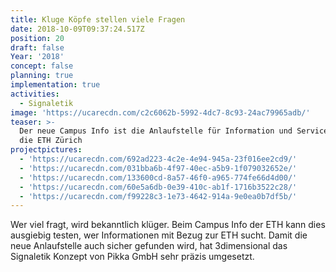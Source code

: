 ```yaml
---
title: Kluge Köpfe stellen viele Fragen
date: 2018-10-09T09:37:24.517Z
position: 20
draft: false
Year: '2018'
concept: false
planning: true
implementation: true
activities:
  - Signaletik
image: 'https://ucarecdn.com/c2c6062b-5992-4dc7-8c93-24ac79965adb/'
teaser: >-
  Der neue Campus Info ist die Anlaufstelle für Information und Services rund um
  die ETH Zürich
projectpictures:
  - 'https://ucarecdn.com/692ad223-4c2e-4e94-945a-23f016ee2cd9/'
  - 'https://ucarecdn.com/031bba6b-4f97-40ec-a5b9-1f079032652e/'
  - 'https://ucarecdn.com/133600cd-8a57-46f0-a965-774fe66d4d00/'
  - 'https://ucarecdn.com/60e5a6db-0e39-410c-ab1f-1716b3522c28/'
  - 'https://ucarecdn.com/f99228c3-1e73-4642-914a-9e0ea0b7df5b/'
---
```

Wer viel fragt, wird bekanntlich klüger. Beim Campus Info der ETH kann dies ausgiebig testen, wer Informationen mit Bezug zur ETH sucht. Damit die neue Anlaufstelle auch sicher gefunden wird, hat 3dimensional das Signaletik Konzept von Pikka GmbH sehr präzis umgesetzt.
